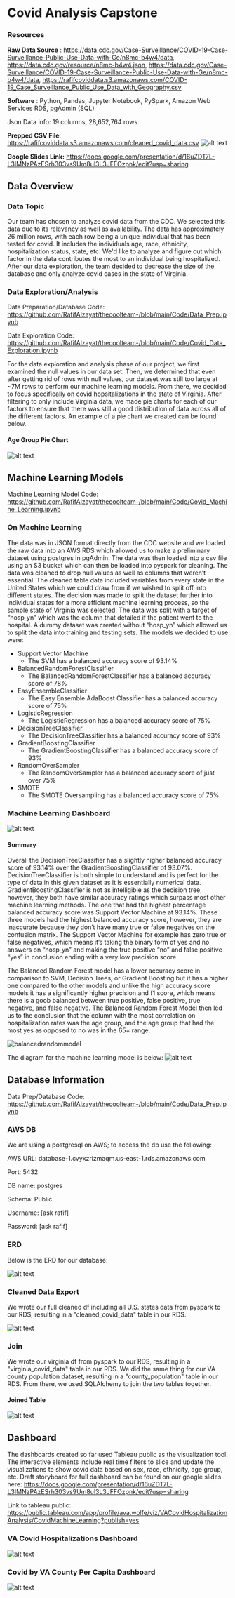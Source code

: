 # Covid Analysis Capstone

### Resources
**Raw Data Source** : https://data.cdc.gov/Case-Surveillance/COVID-19-Case-Surveillance-Public-Use-Data-with-Ge/n8mc-b4w4/data, https://data.cdc.gov/resource/n8mc-b4w4.json, https://data.cdc.gov/Case-Surveillance/COVID-19-Case-Surveillance-Public-Use-Data-with-Ge/n8mc-b4w4/data, https://rafifcoviddata.s3.amazonaws.com/COVID-19_Case_Surveillance_Public_Use_Data_with_Geography.csv

**Software** : Python, Pandas, Jupyter Notebook, PySpark, Amazon Web Services RDS, pgAdmin (SQL)

Json Data info: 19 columns, 28,652,764 rows. 

**Prepped CSV File**: https://rafifcoviddata.s3.amazonaws.com/cleaned_covid_data.csv
![alt text](https://github.com/RafifAlzayat/thecoolteam-/blob/rafif-csvfile/resources/cleaned_data_sample.png)

**Google Slides Link:** https://docs.google.com/presentation/d/16uZDT7L-L3IMNzPAzESrh303vs9Um8ul3L3JFFOzpnk/edit?usp=sharing

## Data Overview

### Data Topic
Our team has chosen to analyze covid data from the CDC. We selected this data due to its relevancy as well as availability. The data has approximately 26 million rows, with each row being a unique individual that has been tested for covid. It includes the individuals age, race, ethnicity, hospitalization status, state, etc. We'd like to analyze and figure out which factor in the data contributes the most to an individual being hospitalized. After our data exploration, the team decided to decrease the size of the database and only analyze covid cases in the state of Virginia. 


### Data Exploration/Analysis
Data Preparation/Database Code: https://github.com/RafifAlzayat/thecoolteam-/blob/main/Code/Data_Prep.ipynb

Data Exploration Code: https://github.com/RafifAlzayat/thecoolteam-/blob/main/Code/Covid_Data_Exploration.ipynb

For the data exploration and analysis phase of our project, we first examined the null values in our data set. Then, we determined that even after getting rid of rows with null values, our dataset was still too large at ~7M rows to perform our machine learning models. From there, we decided to focus specifically on covid hopsitalizations in the state of Virginia. After filtering to only include Virginia data, we made pie charts for each of our factors to ensure that there was still a good distribution of data across all of the different factors. An example of a pie chart we created can be found below. 
#### Age Group Pie Chart
![alt text](https://github.com/RafifAlzayat/thecoolteam-/blob/main/Covid%20Analysis%20Images/Age%20Group%20Pie%20Chart.png)


## Machine Learning Models
Machine Learning Model Code: https://github.com/RafifAlzayat/thecoolteam-/blob/main/Code/Covid_Machine_Learning.ipynb

### On Machine Learning

The data was in JSON format directly from the CDC website and we loaded the raw data into an AWS RDS which allowed us to make a preliminary dataset using postgres in pgAdmin. The data was then loaded into a csv file using an S3 bucket which can then be loaded into pyspark for cleaning. The data was cleaned to drop null values as well as columns that weren’t essential. The cleaned table data included variables from every state in the United States which we could draw from if we wished to split off into different states. The decision was made to split the dataset further into individual states for a more efficient machine learning process, so the sample state of Virginia was selected. The data was split with a target of “hosp_yn” which was the column that detailed if the patient went to the hospital. A dummy dataset was created without  “hosp_yn” which allowed us to split the data into training and testing sets. The models we decided to use were: 

- Support Vector Machine
  - The SVM has a balanced accuracy score of 93.14%
- BalancedRandomForestClassifier
  - The BalancedRandomForestClassifier has a balanced accuracy score of 78%
- EasyEnsembleClassifier
  -   The Easy Ensemble AdaBoost Classifier has a balanced accuracy score of 75%
- LogisticRegression
  -   The LogisticRegression has a balanced accuracy score of 75%
- DecisionTreeClassifier
  -   The DecisionTreeClassifier has a balanced accuracy score of 93%
- GradientBoostingClassifier
  -   The GradientBoostingClassifier has a balanced accuracy score of 93%
- RandomOverSampler
  -   The RandomOverSampler has a balanced accuracy score of just over 75% 
- SMOTE
  -   The SMOTE Oversampling has a balanced accuracy score of 75% 

### Machine Learning Dashboard
![alt text](https://github.com/RafifAlzayat/thecoolteam-/blob/main/Covid%20Analysis%20Images/Machine%20Learning%20Dashboard.png)

#### Summary
Overall the DecisionTreeClassifier has a slightly higher balanced accuracy score of 93.14% over the GradientBoostingClassifier of 93.07%. DecisionTreeClassifier is both simple to understand and is perfect for the type of data in this given dataset as it is essentially numerical data. GradientBoostingClassifier is not as intelligible as the decision tree, however, they both have similar accuracy ratings which surpass most other machine learning methods. The one that had the highest percentage balanced accuracy score was Support Vector Machine at 93.14%. These three models had the highest balanced accuracy score, however, they are inaccurate because they don’t have many true or false negatives on the confusion matrix. The Support Vector Machine for example has zero true or false negatives, which means it’s taking the binary form of yes and no answers on “hosp_yn” and making the true positive “no” and false positive “yes” in conclusion ending with a very low precision score. 

The Balanced Random Forest model has a lower accuracy score in comparison to SVM, Decision Trees, or Gradient Boosting but it has a higher one compared to the other models and unlike the high accuracy score models it has a significantly higher precision and f1 score, which means there is a goob balanced between true positive, false positive, true negative, and false negative. The Balanced Random Forest Model then led us to the conclusion that the column with the most correlation on hospitalization rates was the age group, and the age group that had the most yes as opposed to no was in the 65+ range. 


![balancedrandommodel](https://user-images.githubusercontent.com/82983000/134440482-003d4cde-2a84-4843-94f9-3deeffefff7e.png)




  
The diagram for the machine learning model is below: 
  ![alt text](https://github.com/RafifAlzayat/thecoolteam-/blob/main/Covid%20Analysis%20Images/Machine%20Learning%20Model%20Diagram%20(1).jpg)
  
 ## Database Information
Data Prep/Database Code: https://github.com/RafifAlzayat/thecoolteam-/blob/main/Code/Data_Prep.ipynb

### AWS DB
We are using a postgresql on AWS; to access the db use the following:

AWS URL: database-1.cvyxzrizmaqm.us-east-1.rds.amazonaws.com

Port: 5432

DB name: postgres

Schema: Public

Username: [ask rafif]

Password: [ask rafif]

### ERD 
Below is the ERD for our database: 

![alt text](https://github.com/RafifAlzayat/thecoolteam-/blob/main/Covid%20Analysis%20Images/ERD.png)


### Cleaned Data Export
We wrote our full cleaned df including all U.S. states data from pyspark to our RDS, resulting in a "cleaned_covid_data" table in our RDS. 

![alt text](https://github.com/RafifAlzayat/thecoolteam-/blob/main/Covid%20Analysis%20Images/Cleaned%20Covid%20Data%20Table.png)

### Join
We wrote our virginia df from pyspark to our RDS, resulting in a "virginia_covid_data" table in our RDS. We did the same thing for our VA county population dataset, resulting in a "county_population" table in our RDS. From there, we used SQLAlchemy to join the two tables together. 


#### Joined Table
![alt text](https://github.com/RafifAlzayat/thecoolteam-/blob/main/Covid%20Analysis%20Images/Joined%20Table.png)

## Dashboard

The dashboards created so far used Tableau public as the visualization tool. The interactive elements include real time filters to slice and update the visualizations to show covid data based on sex, race, ethnicity, age group, etc. Draft storyboard for full dashboard can be found on our google slides here: https://docs.google.com/presentation/d/16uZDT7L-L3IMNzPAzESrh303vs9Um8ul3L3JFFOzpnk/edit?usp=sharing

Link to tableau public: https://public.tableau.com/app/profile/ava.wolfe/viz/VACovidHospitalizationAnalysis/CovidMachineLearning?publish=yes

### VA Covid Hospitalizations Dashboard 
![alt text](https://github.com/RafifAlzayat/thecoolteam-/blob/main/Covid%20Analysis%20Images/Hospitalizations%20Dashboard.png)

### Covid by VA County Per Capita Dashboard
![alt text](https://github.com/RafifAlzayat/thecoolteam-/blob/main/Covid%20Analysis%20Images/County%20Map.png)


